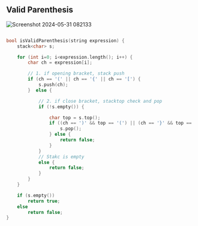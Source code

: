 ## Valid Parenthesis

![Screenshot 2024-05-31 082133](https://github.com/Mehul237/A2Z-DSA-Course/assets/117193057/cd949d3b-e854-4df6-90ba-df08369e5aed)


```cpp

bool isValidParenthesis(string expression) {
    stack<char> s;

    for (int i=0; i<expression.length(); i++) {
        char ch = expression[i];

        // 1. if opening bracket, stack push
        if (ch == '(' || ch == '{' || ch == '[') {
            s.push(ch);
        }  else {

            // 2. if close bracket, stacktop check and pop
            if (!s.empty()) {

                char top = s.top();
                if ((ch == ')' && top == '(') || (ch == '}' && top == '{') || (ch == ']' && top == '[')) {
                    s.pop();
                } else {
                    return false;
                }
            } 
            // Stakc is empty
            else {
                return false;
            }
        }
    }

    if (s.empty())
        return true;
    else
        return false;
}

```
